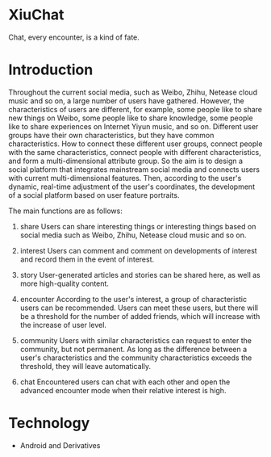 # XiuChat

Chat, every encounter, is a kind of fate.

# Introduction

Throughout the current social media, such as Weibo, Zhihu, Netease cloud music and so on, a large number of users have gathered. However, the characteristics of users are different, for example, some people like to share new things on Weibo, some people like to share knowledge, some people like to share experiences on Internet Yiyun music, and so on. Different user groups have their own characteristics, but they have common characteristics. How to connect these different user groups, connect people with the same characteristics, connect people with different characteristics, and form a multi-dimensional attribute group. So the aim is to design a social platform that integrates mainstream social media and connects users with current multi-dimensional features. Then, according to the user's dynamic, real-time adjustment of the user's coordinates, the development of a social platform based on user feature portraits.

The main functions are as follows:

1. share
Users can share interesting things or interesting things based on social media such as Weibo, Zhihu, Netease cloud music and so on.

2. interest
Users can comment and comment on developments of interest and record them in the event of interest.

3. story
User-generated articles and stories can be shared here, as well as more high-quality content.

4. encounter
According to the user's interest, a group of characteristic users can be recommended. Users can meet these users, but there will be a threshold for the number of added friends, which will increase with the increase of user level.

5. community
Users with similar characteristics can request to enter the community, but not permanent. As long as the difference between a user's characteristics and the community characteristics exceeds the threshold, they will leave automatically.

6. chat
Encountered users can chat with each other and open the advanced encounter mode when their relative interest is high.

# Technology

* Android and Derivatives